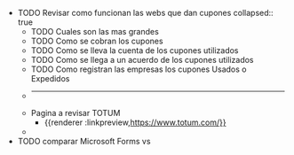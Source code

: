 - TODO  Revisar como funcionan las webs que dan cupones
  collapsed:: true
	- TODO Cuales son las mas grandes
	- TODO Como se cobran los cupones
	- TODO Como se lleva la cuenta de los cupones utilizados
	- TODO Como se llega a un acuerdo de los cupones utilizados
	- TODO Como registran las empresas los cupones Usados o Expedidos
	-
	  ---
	- Pagina a revisar TOTUM
		- {{renderer :linkpreview,https://www.totum.com/}}
	-
- TODO comparar Microsoft Forms vs